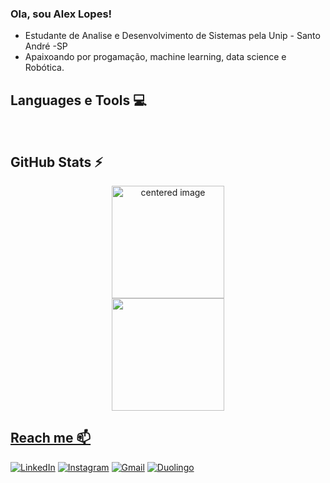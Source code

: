 ###  Ola, sou Alex Lopes! 
- Estudante de Analise e Desenvolvimento de Sistemas pela Unip - Santo André -SP
- Apaixoando por progamação, machine learning, data science e Robótica.
  

## Languages e Tools 💻
<div style="display: inline">
</div><br/>

## GitHub Stats ⚡
<div>
  <a href="https://github.com/LopesAle">
  <center>
    <img height="180em" src="https://github-readme-stats.vercel.app/api?username=LopesALe&show_icons=true&theme=radical&include_all_commits=true&count_private=true" alt="centered image">
  </center>
  <center>  
    <img height="180em" src="https://github-readme-stats.vercel.app/api/top-langs/?username=LopesAle&layout=compact&langs_count=7&theme=radical"/> 
  </center>
</div>

## Reach me 📫
[![LinkedIn](https://img.shields.io/badge/LinkedIn-0077B5?style=for-the-badge&logo=linkedin&logoColor=white)](https://www.linkedin.com/in/alex-lopes-dev-back-end/)
[![Instagram](https://img.shields.io/badge/Instagram-E4405F?style=for-the-badge&logo=instagram&logoColor=white)](https://www.instagram.com/alex.lopes1995set/) 
[![Gmail](https://img.shields.io/badge/-Alexgoncalveslopes95@gmail.com-D14836?style=for-the-badge&logo=gmail&logoColor=white&link=mailto:Alexgoncalveslopes95@gmail.com)](mailto:Alexgoncalveslopes95@gmail.com)
[![Duolingo](https://img.shields.io/badge/Duolingo-58CC02?style=for-the-badge&logo=Duolingo&logoColor=white)](https://www.duolingo.com/profile/Alex537233)
  
  

